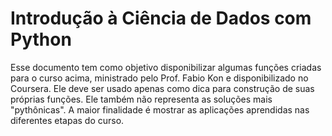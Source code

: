 # Introdução à Ciência de Dados com Python

Esse documento tem como objetivo disponibilizar algumas funções criadas para o curso acima, ministrado pelo Prof. Fabio Kon e disponibilizado no Coursera.
Ele deve ser usado apenas como dica para construção de suas próprias funções. Ele também não representa as soluções mais "pythônicas". A maior finalidade é mostrar as aplicações aprendidas nas diferentes etapas do curso.
